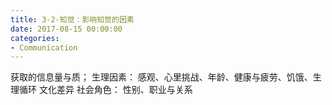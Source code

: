 ```yaml
---
title: 3-2-知觉：影响知觉的因素
date: 2017-08-15 00:00:00
categories:
- Communication
---
```

获取的信息量与质；
生理因素：
感观、心里挑战、年龄、健康与疲劳、饥饿、生理循环
文化差异
社会角色：
性别、职业与关系
